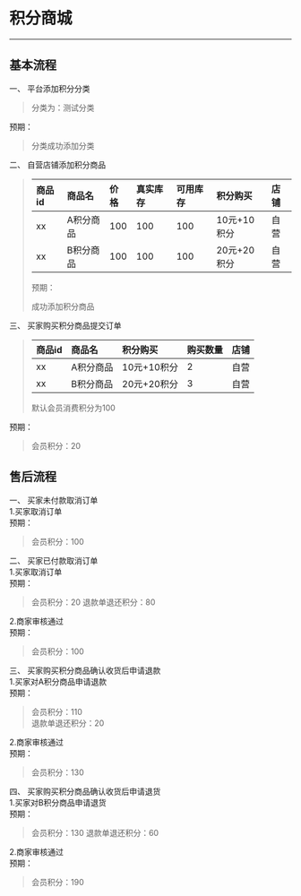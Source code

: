# 积分商城

---

## 基本流程

一、 平台添加积分分类

> 分类为：测试分类

预期：

> 分类成功添加分类

二、 自营店铺添加积分商品

> | 商品id | 商品名 | 价格 | 真实库存 | 可用库存 | 积分购买 | 店铺 |
> | :--- | :--- | :--- | :--- | :--- | :--- | :--- |
> | xx | A积分商品 | 100 | 100 | 100 | 10元+10积分 | 自营 |
> | xx | B积分商品 | 100 | 100 | 100 | 20元+20积分 | 自营 |
>
> 预期：
>
> 成功添加积分商品

三、 买家购买积分商品提交订单

> | 商品id | 商品名 | 积分购买 | 购买数量 | 店铺 |
> | :--- | :--- | :--- | :--- | :--- |
> | xx | A积分商品 | 10元+10积分 | 2 | 自营 |
> | xx | B积分商品 | 20元+20积分 | 3 | 自营 |
> 默认会员消费积分为100


预期：

> 会员积分：20

## 售后流程

一、 买家未付款取消订单  
 1.买家取消订单  
 预期：

> 会员积分：100

二、 买家已付款取消订单  
 1.买家取消订单  
 预期：

> 会员积分：20
> 退款单退还积分：80

2.商家审核通过  
预期：

> 会员积分：100

三、 买家购买积分商品确认收货后申请退款  
1.买家对A积分商品申请退款  
预期：

> 会员积分：110  
> 退款单退还积分：20

2.商家审核通过  
预期：

> 会员积分：130

四、 买家购买积分商品确认收货后申请退货  
1.买家对B积分商品申请退货  
预期：

> 会员积分：130
> 退款单退还积分：60

2.商家审核通过  
预期：

> 会员积分：190



